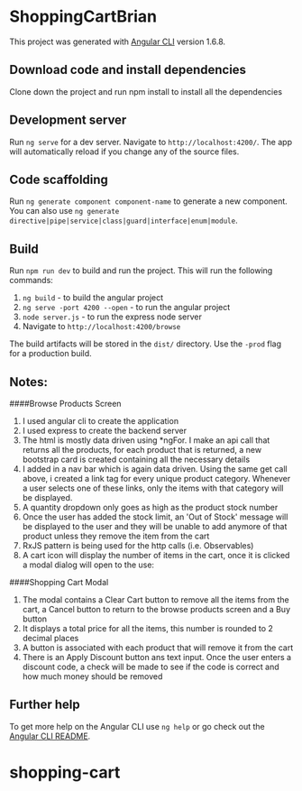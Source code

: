 # ShoppingCartBrian

This project was generated with [Angular CLI](https://github.com/angular/angular-cli) version 1.6.8.

## Download code and install dependencies 

Clone down the project and run npm install to install all the dependencies

## Development server

Run `ng serve` for a dev server. Navigate to `http://localhost:4200/`. The app will automatically reload if you change any of the source files.

## Code scaffolding

Run `ng generate component component-name` to generate a new component. You can also use `ng generate directive|pipe|service|class|guard|interface|enum|module`.

## Build

Run `npm run dev` to build and run the project. This will run the following commands:
1) `ng build` - to build the angular project
2) `ng serve -port 4200 --open` - to run the angular project
3) `node server.js` - to run the express node server
4) Navigate to `http://localhost:4200/browse`

The build artifacts will be stored in the `dist/` directory. Use the `-prod` flag for a production build.

## Notes:
####Browse Products Screen
1) I used angular cli to create the application
2) I used express to create the backend server
3) The html is mostly data driven using *ngFor. I make an api call that returns all the products, for each product that is returned, a new bootstrap card is created containing all the necessary details
4) I added in a nav bar which is again data driven. Using the same get call above, i created a link tag for every unique product category. Whenever a user selects one of these links, only the items with that category will be displayed.
5) A quantity dropdown only goes as high as the product stock number
6) Once the user has added the stock limit, an 'Out of Stock' message will be displayed to the user and they will be unable to add anymore of that product unless they remove the item from the cart
7) RxJS pattern is being used for the http calls (i.e. Observables)
8) A cart icon will display the number of items in the cart, once it is clicked a modal dialog will open to the use:

####Shopping Cart Modal
1) The modal contains a Clear Cart button to remove all the items from the cart, a Cancel button to return to the browse products screen and a Buy button
2) It displays a total price for all the items, this number is rounded to 2 decimal places
3) A button is associated with each product that will remove it from the cart
4) There is an Apply Discount button ans text input. Once the user enters a discount code, a check will be made to see if the code is correct and how much money should be removed

## Further help

To get more help on the Angular CLI use `ng help` or go check out the [Angular CLI README](https://github.com/angular/angular-cli/blob/master/README.md).
# shopping-cart


